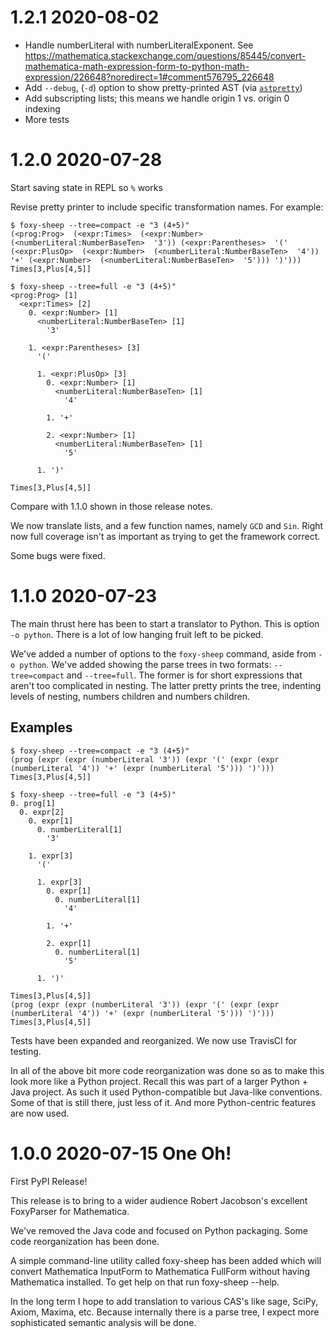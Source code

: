1.2.1 2020-08-02
================

* Handle numberLiteral with numberLiteralExponent. See https://mathematica.stackexchange.com/questions/85445/convert-mathematica-math-expression-form-to-python-math-expression/226648?noredirect=1#comment576795_226648
* Add `--debug`, (`-d`) option to show pretty-printed AST (via [`astpretty`](https://pypi.org/project/astpretty/))
* Add subscripting lists; this means we handle origin 1 vs. origin 0 indexing
* More tests

1.2.0 2020-07-28
================

Start saving state in REPL so `%` works

Revise pretty printer to include specific transformation names. For example:

```
$ foxy-sheep --tree=compact -e "3 (4+5)"
(<prog:Prog>  (<expr:Times>  (<expr:Number>  (<numberLiteral:NumberBaseTen>  '3')) (<expr:Parentheses>  '(' (<expr:PlusOp>  (<expr:Number>  (<numberLiteral:NumberBaseTen>  '4')) '+' (<expr:Number>  (<numberLiteral:NumberBaseTen>  '5'))) ')')))
Times[3,Plus[4,5]]

$ foxy-sheep --tree=full -e "3 (4+5)"
<prog:Prog> [1]
  <expr:Times> [2]
    0. <expr:Number> [1]
      <numberLiteral:NumberBaseTen> [1]
        '3'

    1. <expr:Parentheses> [3]
      '('

      1. <expr:PlusOp> [3]
        0. <expr:Number> [1]
          <numberLiteral:NumberBaseTen> [1]
            '4'

        1. '+'

        2. <expr:Number> [1]
          <numberLiteral:NumberBaseTen> [1]
            '5'

      1. ')'

Times[3,Plus[4,5]]
```

Compare with 1.1.0 shown in those release notes.

We now translate lists, and a few function names, namely `GCD` and `Sin`. Right now full coverage isn't as important as trying to get the framework correct.

Some bugs were fixed.


1.1.0 2020-07-23
================

The main thrust here has been to start a translator to Python.
This is option `-o python`. There is a lot of low hanging fruit left to be picked.

We've added a number of options to the `foxy-sheep` command, aside from `-o python`. We've added showing the parse trees in two formats: `--tree=compact` and `--tree=full`. The former is for short expressions that aren't too complicated in nesting. The latter pretty prints the tree, indenting levels of nesting, numbers children and numbers children.

Examples
--------

```
$ foxy-sheep --tree=compact -e "3 (4+5)"
(prog (expr (expr (numberLiteral '3')) (expr '(' (expr (expr (numberLiteral '4')) '+' (expr (numberLiteral '5'))) ')')))
Times[3,Plus[4,5]]
```

```
$ foxy-sheep --tree=full -e "3 (4+5)"
0. prog[1]
  0. expr[2]
    0. expr[1]
      0. numberLiteral[1]
        '3'

    1. expr[3]
      '('

      1. expr[3]
        0. expr[1]
          0. numberLiteral[1]
            '4'

        1. '+'

        2. expr[1]
          0. numberLiteral[1]
            '5'

      1. ')'

Times[3,Plus[4,5]]
(prog (expr (expr (numberLiteral '3')) (expr '(' (expr (expr (numberLiteral '4')) '+' (expr (numberLiteral '5'))) ')')))
Times[3,Plus[4,5]]
```

Tests have been expanded and reorganized. We now use TravisCI for testing.

In all of the above bit more code reorganization was done so as to make this look more like a Python project. Recall this was part of a larger Python + Java project. As such it used Python-compatible but Java-like conventions. Some of that is still there, just less of it. And more Python-centric features are now used.

1.0.0 2020-07-15 One Oh!
========================

First PyPI Release!

This release is to bring to a wider audience Robert Jacobson's excellent FoxyParser for Mathematica.

We've removed the Java code and focused on Python packaging. Some code reorganization has been done.

A simple command-line utility called foxy-sheep has been added which will convert Mathematica InputForm to Mathematica FullForm without having Mathematica installed. To get help on that run foxy-sheep --help.

In the long term I hope to add translation to various CAS's like sage, SciPy, Axiom, Maxima, etc. Because internally there is a parse tree, I expect more sophisticated semantic analysis will be done.
